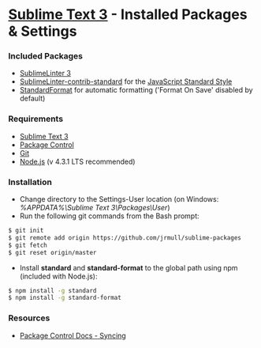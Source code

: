 # [Sublime Text 3] - Installed Packages & Settings

### Included Packages
  - [SublimeLinter 3]
  - [SublimeLinter-contrib-standard] for the [JavaScript Standard Style]
  - [StandardFormat] for automatic formatting ('Format On Save' disabled by default)

### Requirements

  - [Sublime Text 3]
  - [Package Control]
  - [Git]
  - [Node.js] (v 4.3.1 LTS recommended)

### Installation
  - Change directory to the Settings-User location (on Windows: *%APPDATA%\Sublime Text 3\Packages\User*)
  - Run the following git commands from the Bash prompt:

```sh
$ git init
$ git remote add origin https://github.com/jrmull/sublime-packages
$ git fetch
$ git reset origin/master
```

  - Install **standard** and **standard-format** to the global path using npm (included with Node.js):

```sh
$ npm install -g standard
$ npm install -g standard-format
```

### Resources
  - [Package Control Docs - Syncing]


[Git]: <https://git-scm.com/>
[JavaScript Standard Style]: <http://standardjs.com/>
[Node.js]: <https://nodejs.org>
[Package Control]: <https://packagecontrol.io/>
[Package Control Docs - Syncing]: <https://packagecontrol.io/docs/syncing>
[StandardFormat]: <https://github.com/bcomnes/sublime-standard-format>
[SublimeLinter 3]: <http://www.sublimelinter.com/>
[SublimeLinter-contrib-standard]: <https://github.com/Flet/SublimeLinter-contrib-standard>
[Sublime Text 3]: <https://www.sublimetext.com/>

